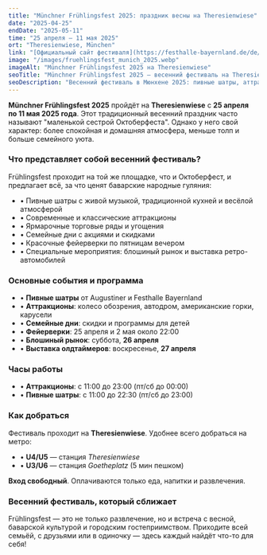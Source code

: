 ```yaml
---
title: "Münchner Frühlingsfest 2025: праздник весны на Theresienwiese"
date: "2025-04-25"
endDate: "2025-05-11"
time: "25 апреля — 11 мая 2025"
ort: "Theresienwiese, München"
link: "[Официальный сайт фестиваля](https://festhalle-bayernland.de/de/volksfest/fruehlingsfest-muenchen-theresienwiese-wiesn/)"
image: "/images/fruehlingsfest_munich_2025.webp"
imageAlt: "Münchner Frühlingsfest 2025 на Theresienwiese"
seoTitle: "Münchner Frühlingsfest 2025 — весенний фестиваль на Theresienwiese"
seoDescription: "Весенний фестиваль в Мюнхене 2025: пивные шатры, аттракционы, фейерверки, блошиный рынок и выставка ретро-автомобилей."
---
```


**Münchner Frühlingsfest 2025** пройдёт на **Theresienwiese** с **25 апреля по 11 мая 2025 года**. Этот традиционный весенний праздник часто называют "маленькой сестрой Октоберфеста". Однако у него свой характер: более спокойная и домашняя атмосфера, меньше толп и больше семейного уюта.

### Что представляет собой весенний фестиваль?
Frühlingsfest проходит на той же площадке, что и Октоберфест, и предлагает всё, за что ценят баварские народные гуляния:

- • Пивные шатры с живой музыкой, традиционной кухней и весёлой атмосферой
- • Современные и классические аттракционы
- • Ярмарочные торговые ряды и угощения
- • Семейные дни с акциями и скидками
- • Красочные фейерверки по пятницам вечером
- • Специальные мероприятия: блошиный рынок и выставка ретро-автомобилей

### Основные события и программа
- • **Пивные шатры** от Augustiner и Festhalle Bayernland
- • **Аттракционы**: колесо обозрения, автодром, американские горки, карусели
- • **Семейные дни**: скидки и программы для детей
- • **Фейерверки**: 25 апреля и 2 мая около 22:00
- • **Блошиный рынок**: суббота, **26 апреля**
- • **Выставка олдтаймеров**: воскресенье, **27 апреля**

### Часы работы
- • **Аттракционы**: с 11:00 до 23:00 (пт/сб до 00:00)
- • **Пивные шатры**: с 11:00 до 22:30 (пт/сб до 23:00)

### Как добраться
Фестиваль проходит на **Theresienwiese**. Удобнее всего добраться на метро:

- • **U4/U5** — станция *Theresienwiese*
- • **U3/U6** — станция *Goetheplatz* (5 мин пешком)

**Вход свободный**. Оплачиваются только еда, напитки и развлечения.

### Весенний фестиваль, который сближает
Frühlingsfest — это не только развлечение, но и встреча с весной, баварской культурой и городским гостеприимством. Приходите всей семьёй, с друзьями или в одиночку — здесь каждый найдёт что-то для себя!

